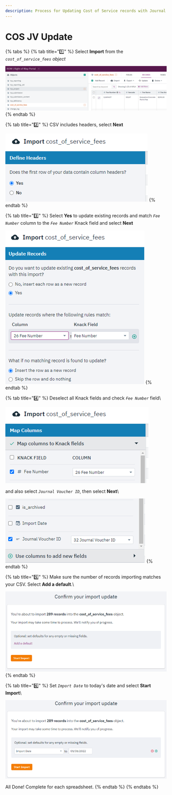 ```yaml
---
description: Process for Updating Cost of Service records with Journal Voucher data
---
```


# COS JV Update



{% tabs %}
{% tab title="1️⃣" %}
Select **Import** from the _`cost_of_service_fees` object_

![](<../.gitbook/assets/image (9).png>)
{% endtab %}

{% tab title="2️⃣" %}
CSV includes headers, select **Next**

![](<../.gitbook/assets/image (4).png>)
{% endtab %}

{% tab title="3️⃣" %}
Select **Yes** to update existing records and match _`Fee Number`_ column to the _`Fee Number`_ Knack field and select **Next**

![](<../.gitbook/assets/image (8) (2).png>)
{% endtab %}

{% tab title="4️⃣" %}
Deselect all Knack fields and check _`Fee Number`_ field\


![](<../.gitbook/assets/image (5) (2).png>)

and also select _`Journal Voucher ID`_, then select **Next**\


![](<../.gitbook/assets/image (8).png>)
{% endtab %}

{% tab title="5️⃣" %}
Make sure the number of records importing matches your CSV. Select **Add a default**.\


![](<../.gitbook/assets/image (7) (1).png>)
{% endtab %}

{% tab title="6️⃣" %}
Set _`Import Date`_ to today's date and select **Start Import**\


![](<../.gitbook/assets/image (6).png>)

All Done! Complete for each spreadsheet.
{% endtab %}
{% endtabs %}
